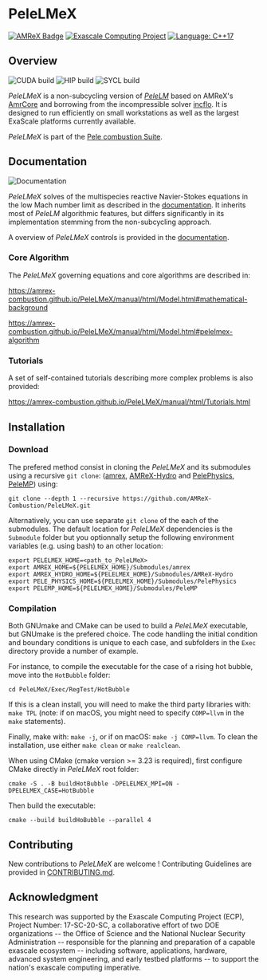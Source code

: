 # PeleLMeX

[![AMReX Badge](https://img.shields.io/static/v1?label=%22powered%20by%22&message=%22AMReX%22&color=%22blue%22)](https://amrex-codes.github.io/amrex/)
[![Exascale Computing Project](https://img.shields.io/badge/supported%20by-ECP-blue)](https://www.exascaleproject.org/research-project/combustion-pele/)
[![Language: C++17](https://img.shields.io/badge/language-C%2B%2B17-blue)](https://isocpp.org/)

## Overview

![CUDA build](https://github.com/AMReX-Combustion/PeleLMeX/workflows/cuda/badge.svg)
![HIP build](https://github.com/AMReX-Combustion/PeleLMeX/workflows/hip/badge.svg)
![SYCL build](https://github.com/AMReX-Combustion/PeleLMeX/workflows/intel/badge.svg)

*PeleLMeX* is a non-subcycling version of [*PeleLM*](https://github.com/AMReX-Combustion/PeleLM) based on AMReX's [AmrCore](https://amrex-codes.github.io/amrex/docs_html/AmrCore.html) and borrowing from the incompressible solver [incflo](https://github.com/AMReX-Codes/incflo). It is designed to run efficiently on small workstations as well as the largest ExaScale platforms currently available.

*PeleLMeX* is part of the [Pele combustion Suite](https://amrex-combustion.github.io/).

## Documentation

![Documentation](https://github.com/AMReX-Combustion/PeleLMeX/workflows/docs/badge.svg)

*PeleLMeX* solves of the multispecies reactive Navier-Stokes equations in the low Mach number limit as described in the [documentation](https://amrex-combustion.github.io/PeleLMeX/manual/html/index.html). It inherits most of *PeleLM* algorithmic features, but differs significantly in its implementation stemming from the non-subcycling approach.

A overview of *PeleLMeX* controls is provided in the [documentation](https://amrex-combustion.github.io/PeleLMeX/manual/html/LMeXControls.html).

### Core Algorithm

The *PeleLMeX* governing equations and core algorithms are described in:

https://amrex-combustion.github.io/PeleLMeX/manual/html/Model.html#mathematical-background

https://amrex-combustion.github.io/PeleLMeX/manual/html/Model.html#pelelmex-algorithm

### Tutorials

A set of self-contained tutorials describing more complex problems is also provided:

https://amrex-combustion.github.io/PeleLMeX/manual/html/Tutorials.html

## Installation

### Download

The prefered method consist in cloning the *PeleLMeX* and its submodules using a recursive `git clone`:
([amrex](https://github.com/AMReX-Codes/amrex), [AMReX-Hydro](https://github.com/AMReX-Codes/AMReX-Hydro) and [PelePhysics](https://github.com/AMReX-Combustion/PelePhysics), [PeleMP](https://github.com/AMReX-Combustion/PeleMP)) using:

```
git clone --depth 1 --recursive https://github.com/AMReX-Combustion/PeleLMeX.git
```

Alternatively, you can use separate `git clone` of the each of the submodules.
The default location for *PeleLMeX* dependencies is the `Submodule` folder but you optionnally
setup the following environment variables (e.g. using bash) to an other location:

```
export PELELMEX_HOME=<path_to_PeleLMeX>
export AMREX_HOME=${PELELMEX_HOME}/Submodules/amrex
export AMREX_HYDRO_HOME=${PELELMEX_HOME}/Submodules/AMReX-Hydro
export PELE_PHYSICS_HOME=${PELELMEX_HOME}/Submodules/PelePhysics
export PELEMP_HOME=${PELELMEX_HOME}/Submodules/PeleMP
```

### Compilation

Both GNUmake and CMake can be used to build a *PeleLMeX* executable, but GNUmake is the prefered choice.
The code handling the initial condition and boundary conditions is unique to each case,
and subfolders in the `Exec` directory provide a number of example.

For instance, to compile the executable for the case of a rising hot bubble,
move into the `HotBubble` folder:

```
cd PeleLMeX/Exec/RegTest/HotBubble
```

If this is a clean install, you will need to make the third party libraries with: `make TPL` (note: if on macOS, you might need to specify `COMP=llvm` in the `make` statements).

Finally, make with: `make -j`, or if on macOS: `make -j COMP=llvm`. To clean the installation, use either `make clean` or `make realclean`.

When using CMake (cmake version >= 3.23 is required), first configure CMake directly in *PeleLMeX* root folder:

```
cmake -S . -B buildHotBubble -DPELELMEX_MPI=ON -DPELELMEX_CASE=HotBubble
```

Then build the executable:

```
cmake --build buildHoBubble --parallel 4
```

## Contributing

New contributions to *PeleLMeX* are welcome ! Contributing Guidelines are provided in [CONTRIBUTING.md](CONTRIBUTING.md).

## Acknowledgment

This research was supported by the Exascale Computing Project (ECP), Project
Number: 17-SC-20-SC, a collaborative effort of two DOE organizations -- the
Office of Science and the National Nuclear Security Administration --
responsible for the planning and preparation of a capable exascale ecosystem --
including software, applications, hardware, advanced system engineering, and
early testbed platforms -- to support the nation's exascale computing
imperative.
